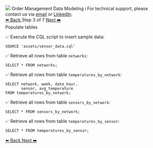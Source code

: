 <!-- TOP -->
<div class="top">
  <img src="https://datastax-academy.github.io/katapod-shared-assets/images/ds-academy-logo.svg" />
  <span class="scenario-title">Order Management Data Modeling</span>
  <span class="scenario-subtitle">ℹ️ For technical support, please contact us via <a href="mailto:aleksandr.volochnev@datastax.com">email</a> or <a href="https://dtsx.io/aleks">LinkedIn</a>.</span> 
</div>

<!-- NAVIGATION -->
<div id="navigation-top" class="navigation-top">
 <a href='command:katapod.loadPage?[{"step":"step2"}]' 
   class="btn btn-dark navigation-top-left">⬅️ Back
 </a>
<span class="step-count"> Step 3 of 7</span>
 <a href='command:katapod.loadPage?[{"step":"step4"}]' 
    class="btn btn-dark navigation-top-right">Next ➡️
  </a>
</div>

<!-- CONTENT -->

<div class="step-title">Populate tables</div>

✅ Execute the CQL script to insert sample data:
```
SOURCE 'assets/sensor_data.cql'
```

✅ Retrieve all rows from table `networks`:
```
SELECT * FROM networks;        
```

✅ Retrieve all rows from table `temperatures_by_network`:
```
SELECT network, week, date_hour, 
       sensor, avg_temperature 
FROM temperatures_by_network;
```

✅ Retrieve all rows from table `sensors_by_network`:
```
SELECT * FROM sensors_by_network;                    
```

✅ Retrieve all rows from table `temperatures_by_sensor`:
```
SELECT * FROM temperatures_by_sensor; 
```

<!-- NAVIGATION -->
<div id="navigation-bottom" class="navigation-bottom">
 <a href='command:katapod.loadPage?[{"step":"step2"}]'
   class="btn btn-dark navigation-bottom-left">⬅️ Back
 </a>
 <a href='command:katapod.loadPage?[{"step":"step4"}]'
    class="btn btn-dark navigation-bottom-right">Next ➡️
  </a>
</div>

